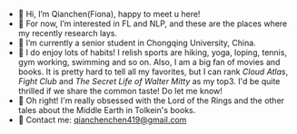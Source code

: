 - 👋 Hi, I’m Qianchen(Fiona), happy to meet u here!
- 👀 For now, I’m interested in FL and NLP, and these are the places where my recently research lays.
- 🏫 I’m currently a senior student in Chongqing University, China.
- 🤗 I do enjoy lots of habits! I relish sports are hiking, yoga, loping, tennis, gym working, swimming and so on. Also, I am a big fan of movies and books. It is pretty hard to tell all my favorites, but I can rank _Cloud Atlas_, _Fight Club_ and _The Secret Life of Walter Mitty_ as my top3. I'd be quite thrilled if we share the common taste! Do let me know!
- 📣 Oh right! I'm really obsessed with the Lord of the Rings and the other tales about the Middle Earth in Tolkein's books.
- 📮 Contact me: qianchenchen419@gmail.com
<!---
FionaChan01/FionaChan01 is a ✨ special ✨ repository because its `README.md` (this file) appears on your GitHub profile.
You can click the Preview link to take a look at your changes.
--->
